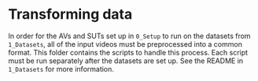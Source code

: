 # Transforming data
In order for the AVs and SUTs set up in `0_Setup` to run on the datasets from `1_Datasets`, all of the input videos must be preprocessed into a common format.
This folder contains the scripts to handle this process. Each script must be run separately after the datasets are set up. See the README in `1_Datasets` for more information.